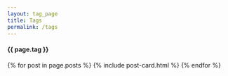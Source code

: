 ```yaml
---
layout: tag_page
title: Tags
permalink: /tags
---
```



<div class='o-wrapper'>
  <div class='o-grid'>
    <div class='o-grid__col o-grid__col--full'>
      <div class='c-archive'>
        <h4 class='c-archive__title'>{{ page.tag }}</h4>
      </div>
    </div>
  </div>

  <div class='o-grid js-grid'>
    {% for post in page.posts %}
      {% include post-card.html %}
    {% endfor %}
  </div>
</div>